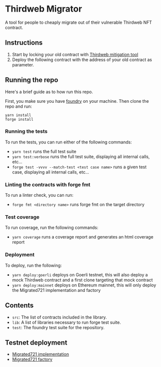 # Thirdweb Migrator

A tool for people to cheaply migrate out of their vulnerable Thirdweb NFT contract.

## Instructions

1. Start by locking your old contract with [Thirdweb mitigation tool](https://mitigate.thirdweb.com/)
2. Deploy the following contract with the address of your old contract as parameter.

## Running the repo

Here's a brief guide as to how run this repo.

First, you make sure you have [foundry](https://github.com/foundry-rs/foundry) on your machine.
Then clone the repo and run:
```
yarn install
forge install
```

### Running the tests

To run the tests, you can run either of the following commands:

- `yarn test` runs the full test suite
- `yarn test:verbose` runs the full test suite, displaying all internal calls, etc...
- `forge test -vvvv --match-test <test case name>` runs a given test case, displaying all internal calls, etc...

### Linting the contracts with forge fmt

To run a linter check, you can run:

- `forge fmt <directory name>` runs forge fmt on the target directory

### Test coverage

To run coverage, run the following commands:

- `yarn coverage` runs a coverage report and generates an html coverage report

### Deployment

To deploy, run the following:

- `yarn deploy:goerli` deploys on Goerli testnet, this will also deploy a mock Thirdweb contract and a first clone targeting that mock contract
- `yarn deploy:mainnet` deploys on Ethereum mainnet, this will only deploy the Migrated721 implementation and factory

## Contents

- `src`: The list of contracts included in the library.
- `lib`: A list of libraries necessary to run forge test suite.
- `test`: The foundry test suite for the repository.

## Testnet deployment

- [Migrated721 implementation](https://goerli.etherscan.io/address/0xF1736E762F7f58D518693E1CdE5111Bbf626dDb3#code)
- [Migrated721 factory](https://goerli.etherscan.io/address/0xC535B94088df301288747d630AF8a346D2f5390D#code)